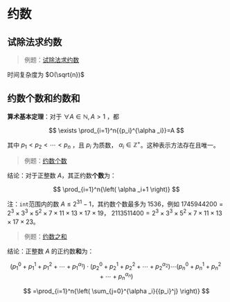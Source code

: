 # 约数

## 试除法求约数

> 例题：[试除法求约数](./divisor.cpp)

时间复杂度为 $O(\sqrt{n})$

## 约数个数和约数和

**算术基本定理**：对于 $\forall A\in \mathbb{N} , A>1$ ，都

$$
\exists \prod_{i=1}^n{{p_i}^{\alpha _i}}=A
$$

其中 $p_1 < p_2 < \cdots < p_n$ ，且 $p_i$ 为质数， ${\alpha}_i\in \mathbb{Z} ^+$。这种表示方法存在且唯一。

> 例题：[约数个数](./num_of_divisors.cpp)

结论：对于正整数 $A$，其正约数**个数**为：

$$
\prod_{i=1}^n{\left( \alpha _i+1 \right)}
$$

注：`int`范围内的数 $A\leqslant 2^{31}-1$，其约数个数最多为 $1536$，例如 $1745944200=2^3\times 3^3\times 5^2\times 7\times 11\times 13\times 17\times 19$， $2113511400=2^3\times 3^3\times 5^2\times 7\times 11\times 13\times 17\times 23$。

> 例题：[约数之和](./sum_pf_divisors.cpp)

结论：正整数 $A$ 的正约数**和**为：

$$
\left( {p_1}^0+{p_1}^1+{p_1}^2+\cdots +{p_1}^{\alpha _1} \right) \cdot \left( {p_2}^0+{p_2}^1+{p_2}^2+\cdots +{p_2}^{\alpha _2} \right) \cdots \left( {p_n}^0+{p_n}^1+{p_n}^2+\cdots +{p_n}^{\alpha _n} \right) 
$$

$$
=\prod_{i=1}^n{\left( \sum_{j=0}^{\alpha _i}{{p_i}^j} \right)}
$$


